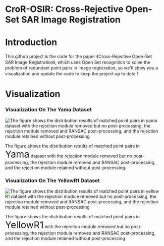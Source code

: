 # CroR-OSIR: Cross-Rejective Open-Set SAR Image Registration
# Introduction
This github project is the code for the paper 《Cross-Rejective Open-Set SAR Image Registration》, which uses Open Set recognition to solve the problem of redundant point pairs in image registration, so we'll show you a visualization and update the code to keep the project up to date！
# Visualization
### Visualization On The Yama Dataset

![The figure shows the distribution results of matched point pairs in yama dataset with the rejection module removed but no post-processing, the rejection module removed and RANSAC post-processing, and the rejection module retained without post-processing](visualation/yama_reject_ablation.png)

The figure shows the distribution results of matched point pairs in <span style="font-size: 30px;">Yama</span> dataset with the rejection module removed but no post-processing, the rejection module removed and RANSAC post-processing, and the rejection module retained without post-processing.
### Visualization On The YellowR1 Dataset

![The figure shows the distribution results of matched point pairs in yellow R1 dataset with the rejection module removed but no post-processing, the rejection module removed and RANSAC post-processing, and the rejection module retained without post-processing](visualation/yellowa_reject_ablation.png)

The figure shows the distribution results of matched point pairs in <span style="font-size: 30px;">YellowR1</span> with the rejection module removed but no post-processing, the rejection module removed and RANSAC post-processing, and the rejection module retained without post-processing
